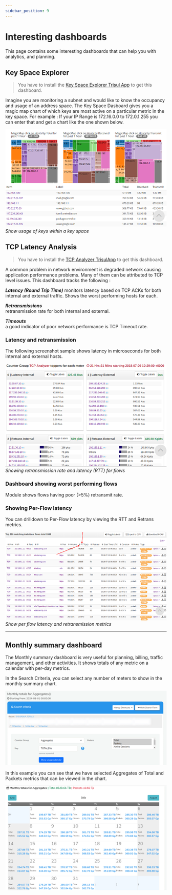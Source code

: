 ```yaml
---
sidebar_position: 9
---
```


# Interesting dashboards

This page contains some interesting dashboards that can help you with
analytics, and planning.

## Key Space Explorer

> You have to install the [Key Space Explorer Trisul App](/docs/ug/webadmin/apps) to get this dashboard.

Imagine you are monitoring a subnet and would like to know the occupancy
and usage of an address space. The Key Space Dasboard gives you a magic
map chart of which keys are most active on a particular metric in the
key space. For example : If your IP Range is 172.16.0.0 to 172.0.1.255
you can enter that and get a chart like the one shown below.

![](images/dashboards/key_space_explore.png)  
*Show usage of keys within a key space*

## TCP Latency Analysis

> You have to install the [TCP Analyzer TrisulApp](/docs/ug/webadmin/apps) to get this dashboard.

A common problem in network environment is degraded network causing
application performance problems. Many of them can be attributed to TCP
level issues. This dashboard tracks the following :

***Latency (Round Trip Time)*** 
monitors latency based on TCP ACKs for both internal and external
traffic. Shows the worst performing hosts for each.

***Retransmissions***  
retransmission rate for both internal and external.

***Timeouts***  
a good indicator of poor network performance is TCP Timeout rate.

### Latency and retransmission

The following screenshot sample shows latency in microseconds for both
internal and external hosts.

![](images/dashboards/tcp_analyzer.png)  
*Showing retransmission rate and latency (RTT) for flows*

### Dashboard showing worst performing flows

Module shows flows having poor (\>5%) retransmit rate.

### Showing Per-Flow latency

You can drilldown to Per-Flow latency by viewing the RTT and Retrans
metrics.

![](images/dashboards/flow_rtt.png)  
*Show per flow latency and retransmission metrics*

------------------------------------------------------------------------

## Monthly summary dashboard

The Monthly summary dashboard is very useful for planning, billing,
traffic management, and other activities. It shows totals of any metric
on a calendar with per-day metrics.

In the Search Criteria, you can select any number of meters to show in the monthly summary chart.

![](images/monthlysummary1.png)

In this example you can see that we have selected Aggregates of Total and Packets metrics that can be viewed in the chart.

![](images/monthlysummary2.png)
